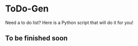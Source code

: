 # ToDo-Gen
Need a to do list?  Here is a Python script that will do it for you!  
## To be finished soon  

